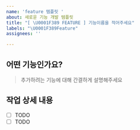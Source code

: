 ```yaml
---
name: 'feature 템플릿 '
about: 새로운 기능 개발 템플릿
title: "[ \U0001F389 FEATURE ] 기능이름을 적어주세요"
labels: "\U0001F389Feature"
assignees: ''

---
```


## 어떤 기능인가요?

> 추가하려는 기능에 대해 간결하게 설명해주세요

## 작업 상세 내용

- [ ] TODO
- [ ] TODO
